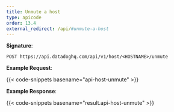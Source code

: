 ```yaml
---
title: Unmute a host
type: apicode
order: 13.4
external_redirect: /api/#unmute-a-host
---
```


**Signature**:

`POST https://api.datadoghq.com/api/v1/host/<HOSTNAME>/unmute`

**Example Request**:

{{< code-snippets basename="api-host-unmute" >}}

**Example Response**:

{{< code-snippets basename="result.api-host-unmute" >}}
